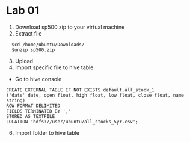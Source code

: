 # Lab 01

1. Download sp500.zip to your virtual machine
2. Extract file 
```
  $cd /home/ubuntu/Downloads/
  $unzip sp500.zip
```
3. Upload 
4. Import specific file to hive table
- Go to hive console

```
CREATE EXTERNAL TABLE IF NOT EXISTS default.all_stock_1
('date' date, open float, high float, low float, close float, name string)
ROW FORMAT DELIMITED
FIELDS TERMINATED BY ','
STORED AS TEXTFILE
LOCATION 'hdfs://user/ubuntu/all_stocks_5yr.csv';
```

6. Import folder to hive table
